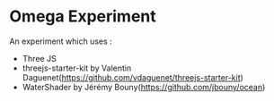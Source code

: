 Omega Experiment
===================

An experiment which uses :
- Three JS
- threejs-starter-kit by Valentin Daguenet(https://github.com/vdaguenet/threejs-starter-kit)
- WaterShader by Jérémy Bouny(https://github.com/jbouny/ocean)
